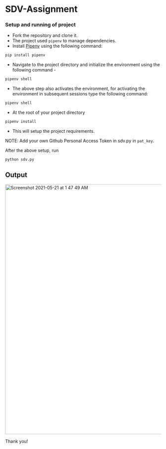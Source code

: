 # SDV-Assignment

### Setup and running of project
- Fork the repository and clone it.
- The project used `pipenv` to manage dependencies.
- Install [Pipenv](https://pypi.org/project/pipenv/) using the following command: 
``` bash
pip install pipenv
```
- Navigate to the project directory and initialize the environment using the following command - 
``` bash
pipenv shell
```
- The above step also activates the environment, for activating the environment in subsequent sessions type the following command:
```bash
pipenv shell
```
- At the root of your project directory <br>

```bash
pipenv install
```
- This will setup the project requirements. 

NOTE: Add your own Github Personal Access Token in sdv.py in `pat_key`. 

After the above setup, run

``` python
python sdv.py
```

## Output

<img width="804" alt="Screenshot 2021-05-21 at 1 47 49 AM" src="https://user-images.githubusercontent.com/33135343/119044444-ce965d00-b9d7-11eb-9460-40b1d532e589.png">

Thank you!
